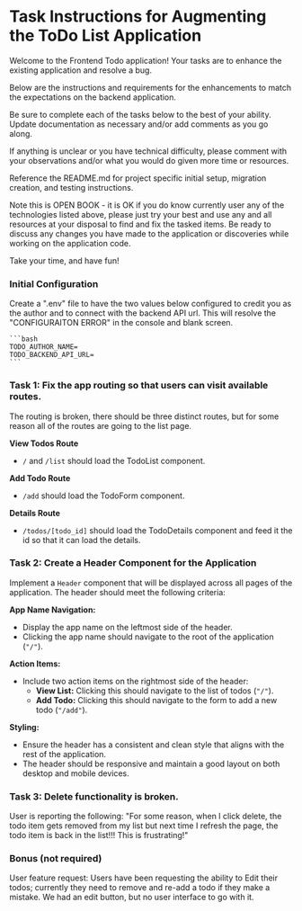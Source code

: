 # Task Instructions for Augmenting the ToDo List Application

Welcome to the Frontend Todo application! Your tasks are to enhance the existing application and resolve a bug. 

Below are the instructions and requirements for the enhancements to match the expectations on the backend application. 

Be sure to complete each of the tasks below to the best of your ability.
Update documentation as necessary and/or add comments as you go along.

If anything is unclear or you have technical difficulty, please comment with your observations and/or what
you would do given more time or resources.

Reference the README.md for project specific initial setup, migration creation, and testing instructions.

Note this is OPEN BOOK - it is OK if you do know currently user any of the technologies listed above, please just try your 
best and use any and all resources at your disposal to find and fix the tasked items. Be ready to discuss any changes 
you have made to the application or discoveries while working on the application code.

Take your time, and have fun!

### Initial Configuration

Create a ".env" file to have the two values below configured to credit you as the author and to connect with the backend API url. This will resolve the "CONFIGURAITON ERROR" in the console and blank screen.

    ```bash
    TODO_AUTHOR_NAME=
    TODO_BACKEND_API_URL=
    ```

### Task 1: Fix the app routing so that users can visit available routes.

The routing is broken, there should be three distinct routes, but for some reason all of the routes are going to the list page.

**View Todos Route**
   - `/` and `/list` should load the TodoList component.

**Add Todo Route**
   - `/add` should load the TodoForm component.

**Details Route**
   - `/todos/[todo_id]` should load the TodoDetails component and feed it the id so that it can load the details.

### Task 2: Create a Header Component for the Application

Implement a `Header` component that will be displayed across all pages of the application. The header should meet the following criteria:

**App Name Navigation:**
   - Display the app name on the leftmost side of the header.
   - Clicking the app name should navigate to the root of the application (`"/"`).

**Action Items:**
   - Include two action items on the rightmost side of the header:
     - **View List:** Clicking this should navigate to the list of todos (`"/"`).
     - **Add Todo:** Clicking this should navigate to the form to add a new todo (`"/add"`).

**Styling:**
   - Ensure the header has a consistent and clean style that aligns with the rest of the application.
   - The header should be responsive and maintain a good layout on both desktop and mobile devices.


### Task 3: Delete functionality is broken.

User is reporting the following: "For some reason, when I click delete, the todo item gets removed from my list but next time I refresh the page, the todo item is back in the list!!! This is frustrating!"


### Bonus (not required)

User feature request: Users have been requesting the ability to Edit their todos; currently they need to remove and re-add a todo if they make a mistake. We had an edit button, but no user interface to go with it.